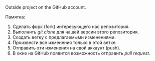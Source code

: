 Outside project on the GitHub account.

Памятка:
1. Сделать форк (fork) интересующего нас репозитория.
2. Выполнить _git clone_ для нашей версии этого репозитория.
3. Создать ветку с предлагаемыми изменениями.
4. Произвести все изменения только в этой ветке.
5. Отправить эти изменения на свой аккаунт (push).
6. В окне на GitHub появится возможность отправить _pull request._
